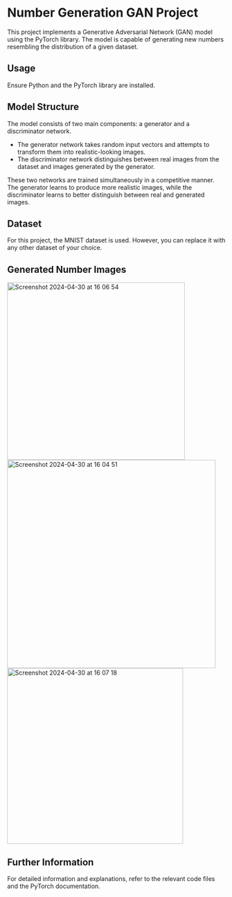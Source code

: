 # Number Generation GAN Project

This project implements a Generative Adversarial Network (GAN) model using the PyTorch library. The model is capable of generating new numbers resembling the distribution of a given dataset.

## Usage

Ensure Python and the PyTorch library are installed.

## Model Structure

The model consists of two main components: a generator and a discriminator network.

- The generator network takes random input vectors and attempts to transform them into realistic-looking images.
- The discriminator network distinguishes between real images from the dataset and images generated by the generator.

These two networks are trained simultaneously in a competitive manner. The generator learns to produce more realistic images, while the discriminator learns to better distinguish between real and generated images.

## Dataset

For this project, the MNIST dataset is used. However, you can replace it with any other dataset of your choice.

## Generated Number Images

<img width="410" alt="Screenshot 2024-04-30 at 16 06 54" src="https://github.com/umutulasdemir/number-generation-gan/assets/68897681/f34a795c-4422-48f5-94e1-1602623f28d4">
<img width="481" alt="Screenshot 2024-04-30 at 16 04 51" src="https://github.com/umutulasdemir/number-generation-gan/assets/68897681/aa0811c6-f260-497d-b335-9c9457915e57">
<img width="406" alt="Screenshot 2024-04-30 at 16 07 18" src="https://github.com/umutulasdemir/number-generation-gan/assets/68897681/ecb8505d-a02c-4e39-a269-189f8b4676d1">

## Further Information

For detailed information and explanations, refer to the relevant code files and the PyTorch documentation.

